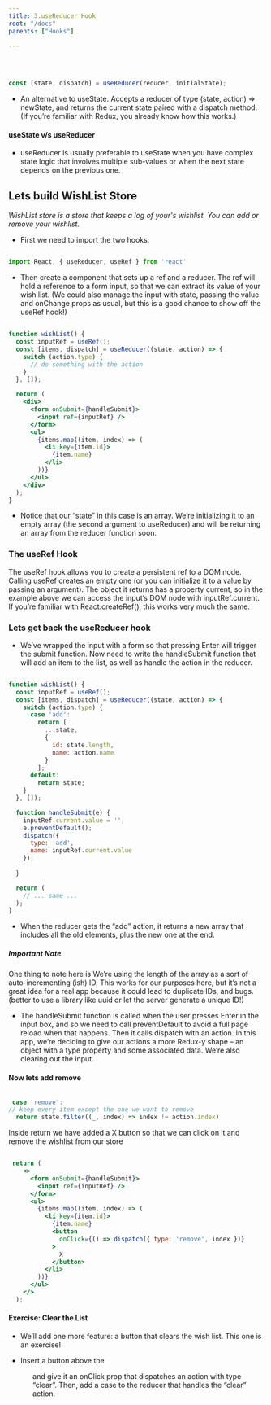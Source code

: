 ```yaml
---
title: 3.useReducer Hook
root: "/docs"
parents: ["Hooks"]

---
```


&nbsp;
&nbsp;

```jsx

const [state, dispatch] = useReducer(reducer, initialState);

```

* An alternative to useState. Accepts a reducer of type (state, action) => newState, and returns the current state paired with a dispatch method. (If you’re familiar with Redux, you already know how this works.)

####  useState v/s useReducer
* useReducer is usually preferable to useState when you have complex state logic that involves multiple sub-values or when the next state depends on the previous one.

## Lets build WishList Store
*WishList store is a store that keeps a log of your's wishlist. You can add or remove your wishlist.*

* First we need to import the two hooks:

```jsx

import React, { useReducer, useRef } from 'react'

```

* Then create a component that sets up a ref and a reducer. The ref will hold a reference to a form input, so that we can extract its value of your wish list. (We could also manage the input with state, passing the value and onChange props as usual, but this is a good chance to show off the useRef hook!)

```jsx

function wishList() {
  const inputRef = useRef();
  const [items, dispatch] = useReducer((state, action) => {
    switch (action.type) {
      // do something with the action
    }
  }, []);

  return (
    <div>
      <form onSubmit={handleSubmit}>
        <input ref={inputRef} />
      </form>
      <ul>
        {items.map((item, index) => (
          <li key={item.id}>
            {item.name}
          </li>
        ))}
      </ul>
    </div>
  );
}

```

* Notice that our “state” in this case is an array. We’re initializing it to an empty array (the second argument to useReducer) and will be returning an array from the reducer function soon.

### The useRef Hook

The useRef hook allows you to create a persistent ref to a DOM node. Calling useRef creates an empty one (or you can initialize it to a value by passing an argument). The object it returns has a property current, so in the example above we can access the input’s DOM node with inputRef.current. If you’re familiar with React.createRef(), this works very much the same.

### Lets get back the useReducer hook

* We’ve wrapped the input with a form so that pressing Enter will trigger the submit function. Now need to write the handleSubmit function that will add an item to the list, as well as handle the action in the reducer.

```jsx

function wishList() {
  const inputRef = useRef();
  const [items, dispatch] = useReducer((state, action) => {
    switch (action.type) {
      case 'add':
        return [
          ...state,
          {
            id: state.length,
            name: action.name
          }
        ];
      default:
        return state;
    }
  }, []);

  function handleSubmit(e) {
    inputRef.current.value = '';
    e.preventDefault();
    dispatch({
      type: 'add',
      name: inputRef.current.value
    });
    
  }

  return (
    // ... same ...
  );
}


```

* When the reducer gets the “add” action, it returns a new array that includes all the old elements, plus the new one at the end.

##### Important Note
 One thing to note here is We’re using the length of the array as a sort of auto-incrementing (ish) ID. This works for our purposes here, but it’s not a great idea for a real app because it could lead to duplicate IDs, and bugs. (better to use a library like uuid or let the server generate a unique ID!)

* The handleSubmit function is called when the user presses Enter in the input box, and so we need to call preventDefault to avoid a full page reload when that happens. Then it calls dispatch with an action. In this app, we’re deciding to give our actions a more Redux-y shape – an object with a type property and some associated data. We’re also clearing out the input.

#### Now lets add remove 

```jsx

 case 'remove':
// keep every item except the one we want to remove
  return state.filter((_, index) => index != action.index)

```

Inside return we have added a X button so that we can click on it and remove the wishlist from our store

```jsx

 return (
    <>
      <form onSubmit={handleSubmit}>
        <input ref={inputRef} />
      </form>
      <ul>
        {items.map((item, index) => (
          <li key={item.id}>
            {item.name}
            <button
              onClick={() => dispatch({ type: 'remove', index })}
            >
              X
            </button>
          </li>
        ))}
      </ul>
    </>
  );

```

#### Exercise: Clear the List

* We’ll add one more feature: a button that clears the wish list. This one is an exercise!

* Insert a button above the <ul> and give it an onClick prop that dispatches an action with type “clear”. Then, add a case to the reducer that handles the “clear” action.








